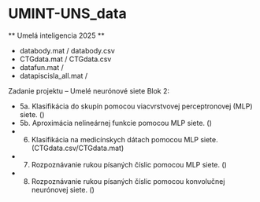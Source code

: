 # UMINT-UNS_data
** Umelá inteligencia 2025 ** 

- databody.mat / databody.csv
- CTGdata.mat / CTGdata.csv
- datafun.mat /
- datapiscisla_all.mat /

Zadanie projektu – Umelé neurónové siete Blok 2:
- 5a. Klasifikácia do skupín pomocou viacvrstvovej perceptronovej (MLP) siete.  () 
- 5b. Aproximácia nelineárnej funkcie pomocou MLP siete. () 
- 6. Klasifikácia na medicínskych dátach pomocou MLP siete.  (CTGdata.csv/CTGdata.mat)
- 7. Rozpoznávanie rukou písaných číslic pomocou MLP siete.  () 
- 8. Rozpoznávanie rukou písaných číslic pomocou konvolučnej neurónovej siete.  () 
